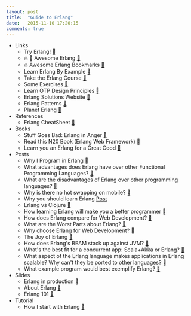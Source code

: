 ```yaml
---
layout: post
title:  "Guide to Erlang"
date:   2015-11-10 17:20:15
comments: true
---
```


- Links
    - Try Erlang! [:link:](http://www.tryerlang.org/)
    - :fire: :raised_hands: Awesome Erlang [:link:](https://github.com/drobakowski/awesome-erlang)
    - :fire: Awesome Erlang Bookmarks [:link:](https://github.com/0xAX/erlang-bookmarks/wiki/Erlang-bookmarks)
    - Learn Erlang By Example [:link:](http://erlangbyexample.org/)
    - Take the Erlang Course [:link:](http://www.erlang.org/course/course.html)
    - Some Exercises [:link:](http://www.erlang.org/course/exercises.html)
    - Learn OTP Design Principles [:link:](http://www.erlang.org/doc/design_principles/des_princ.html)
    - Erlang Solutions Website [:link:](https://www.erlang-solutions.com/)
    - Erlang Patterns [:link:](http://www.erlangpatterns.org/)
    - Planet Erlang [:link:](http://www.planeterlang.com/)
- References
    - Erlang CheatSheet [:link:](http://apoie.org/Erlang%20-%20CheatSheet%20v1.0.pdf) 
- Books 
    - Stuff Goes Bad: Erlang in Anger [:link:](http://www.erlang-in-anger.com/) 
    - Read this N20 Book (Erlang Web Framework) [:link:](http://synrc.com/apps/n2o/doc/book.pdf)
    - Learn you an Erlang for a Great Good [:link:](http://learnyousomeerlang.com/content)
- Posts
    - Why I Program in Erlang [:link:](http://www.evanmiller.org/why-i-program-in-erlang.html)
    - What advantages does Erlang have over other Functional Programming Languages? [:link:](https://www.quora.com/What-are-the-advantages-of-Erlang-over-other-programming-languages)
    - What are the disadvantages of Erlang over other programming languages? [:link:](https://www.quora.com/What-are-the-disadvantages-of-Erlang-over-other-programming-languages)
    - Why is there no hot swapping on mobile? [:link:](http://smotko.si/hotswapping/)
    - Why you should learn Erlang [Post](http://videlalvaro.github.io/2014/02/why-you-should-learn-erlang.html)
    - Erlang vs Clojure [:link:](http://stackoverflow.com/questions/6244170/concurrency-model-erlang-vs-clojure)
    - How learning Erlang will make you a better programmer [:link:](https://www.quora.com/Will-learning-Erlang-make-me-a-better-programmer-in-other-languages)
    - How does Erlang compare for Web Development? [:link:](https://www.quora.com/Erlang-programming-language/Why-choose-Erlang-for-web-development)
    - What are the Worst Parts about Erlang? [:link:](https://www.quora.com/What-are-the-disadvantages-of-Erlang-over-other-programming-languages)
    - Why choose Erlang for Web Development? [:link:](https://www.quora.com/Erlang-programming-language/Why-choose-Erlang-for-web-development)
    - The Joy of Erlang [:link:](http://www.evanmiller.org/joy-of-erlang.html)
    - How does Erlang's BEAM stack up against JVM? [:link:](https://www.quora.com/How-does-Erlangs-BEAM-stack-up-against-JVM)
    - What's the best fit for a concurrent app: Scala+Akka or Erlang? [:link:](https://www.quora.com/Whats-the-best-fit-for-a-concurrent-app-Scala+Akka-or-Erlang)
    - What aspect of the Erlang language makes applications in Erlang scalable? Why can't they be ported to other languages? [:link:](https://www.quora.com/What-aspect-of-the-Erlang-language-makes-applications-in-Erlang-scalable-Why-cant-they-be-ported-to-other-languages) 
    - What example program would best exemplify Erlang? [:link:](http://joearms.github.io/2013/11/21/My-favorite-erlang-program.html)
- Slides
    - Erlang in production [:floppy_disk:](https://speakerdeck.com/kachayev/erlang-in-production-lessons-learned)
    - About Erlang [:floppy_disk:](https://speakerdeck.com/robgthai/learning-erlang)
    - Erlang 101 [:floppy_disk:](http://slides.com/eddywong/erlang-101#/)
- Tutorial
    - How I start with Erlang [:link:](https://howistart.org/posts/erlang/1)
